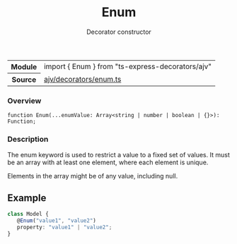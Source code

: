 <header class="symbol-info-header">    <h1 id="enum">Enum</h1>    <label class="symbol-info-type-label decorator">Decorator</label>    <label class="api-type-label constructor">constructor</label>  </header>
<section class="symbol-info">      <table class="is-full-width">        <tbody>        <tr>          <th>Module</th>          <td>            <div class="lang-typescript">                <span class="token keyword">import</span> { Enum }                 <span class="token keyword">from</span>                 <span class="token string">"ts-express-decorators/ajv"</span>                            </div>          </td>        </tr>        <tr>          <th>Source</th>          <td>            <a href="https://romakita.github.io/ts-express-decorators/#//blob/v2.15.3/src/ajv/decorators/enum.ts#L0-L0">                ajv/decorators/enum.ts            </a>        </td>        </tr>                </tbody>      </table>    </section>

### Overview

<pre><code class="typescript-lang">function <span class="token function">Enum</span><span class="token punctuation">(</span>...enumValue<span class="token punctuation">:</span> Array<<span class="token keyword">string</span> | <span class="token keyword">number</span> | <span class="token keyword">boolean</span> | <span class="token punctuation">{</span><span class="token punctuation">}</span>><span class="token punctuation">)</span><span class="token punctuation">:</span> Function<span class="token punctuation">;</span></code></pre>

### Description

The enum keyword is used to restrict a value to a fixed set of values.
It must be an array with at least one element, where each element is unique.

Elements in the array might be of any value, including null.

## Example

```typescript
class Model {
   @Enum("value1", "value2")
   property: "value1" | "value2";
}
```
